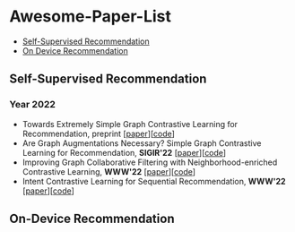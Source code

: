 # Awesome-Paper-List

- [Self-Supervised Recommendation](#self-supervised-recommendation)
- [On Device Recommendation](#on-device-recommendation)

## Self-Supervised Recommendation
### Year 2022

 + Towards Extremely Simple Graph Contrastive Learning for Recommendation, preprint [[paper](https://arxiv.org/pdf/2209.02544.pdf)][[code](https://github.com/Coder-Yu/SELFRec)]
 + Are Graph Augmentations Necessary? Simple Graph Contrastive Learning for Recommendation, **SIGIR'22** [[paper](https://dl.acm.org/doi/abs/10.1145/3477495.3531937)][[code](https://github.com/Coder-Yu/SELFRec)]
 + Improving Graph Collaborative Filtering with Neighborhood-enriched Contrastive Learning, **WWW'22** [[paper](https://arxiv.org/abs/2202.06200)][[code](https://github.com/RUCAIBox/NCL)]
 + Intent Contrastive Learning for Sequential Recommendation, **WWW'22** [[paper](https://dl.acm.org/doi/10.1145/3485447.3512090)][[code](https://github.com/salesforce/ICLRec)]


## On-Device Recommendation
